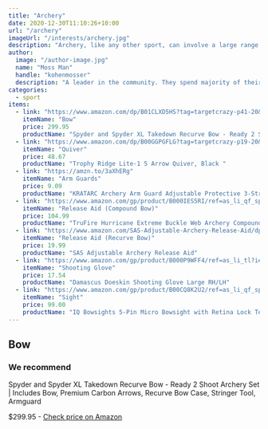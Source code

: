 ```yaml
---
title: "Archery"
date: 2020-12-30T11:10:26+10:00
url: "/archery"
imageUrl: "/interests/archery.jpg"
description: "Archery, like any other sport, can involve a large range of equipment and accessories. However, to get started all you really need are the basics: a bow, a string, some arrows, a bracer, finger tab, a quiver, a bow stand, a bow stringer and a target to shoot at."
author:
  image: "/author-image.jpg"
  name: "Moss Man"
  handle: "kohenmosser"
  description: "A leader in the community. They spend majority of their time fostering and growing the community."
categories:
  - sport
items:
  - link: "https://www.amazon.com/dp/B01CLXD5HS?tag=targetcrazy-p41-20&linkCode=ogi&th=1&psc=1"
    itemName: "Bow"
    price: 299.95
    productName: "Spyder and Spyder XL Takedown Recurve Bow - Ready 2 Shoot Archery Set | Includes Bow, Premium Carbon Arrows, Recurve Bow Case, Stringer Tool, Armguard"
  - link: "https://www.amazon.com/dp/B00GGPGFLG?tag=targetcrazy-p19-20&linkCode=ogi&th=1&psc=1"
    itemName: "Quiver"
    price: 48.67
    productName: "Trophy Ridge Lite-1 5 Arrow Quiver, Black "
  - link: "https://amzn.to/3aXhERg"
    itemName: "Arm Guards"
    price: 9.09
    productName: "KRATARC Archery Arm Guard Adjustable Protective 3-Strap Accessory Lightweight Hunting Target Shooting Adult Unisex"
  - link: "https://www.amazon.com/gp/product/B000IES5RI/ref=as_li_qf_sp_asin_il_tl?ie=UTF8&camp=1789&creative=9325&creativeASIN=B000IES5RI&linkCode=as2&tag=pickabow-20&linkId=DFG2GWZRPTE4UVA6"
    itemName: "Release Aid (Compound Bow)"
    price: 104.99
    productName: "TruFire Hurricane Extreme Buckle Web Archery Compound Bow Release - Adjustable Camo Buckle Wrist Strap"
  - link: "https://www.amazon.com/SAS-Adjustable-Archery-Release-Aid/dp/B00K3SG1HU"
    itemName: "Release Aid (Recurve Bow)"
    price: 19.99
    productName: "SAS Adjustable Archery Release Aid"
  - link: "https://www.amazon.com/gp/product/B000P9WFF4/ref=as_li_tl?ie=UTF8&tag=archery30k-20&camp=1789&creative=9325&linkCode=as2&creativeASIN=B000P9WFF4&linkId=c5bd1ce93d3835c1cc164fa8c437e5b9"
    itemName: "Shooting Glove"
    price: 17.54
    productName: "Damascus Doeskin Shooting Glove Large RH/LH"
  - link: "https://www.amazon.com/gp/product/B00CQ8K2U2/ref=as_li_qf_sp_asin_il_tl?ie=UTF8&camp=1789&creative=9325&creativeASIN=B00CQ8K2U2&linkCode=as2&tag=pickabow-20&linkId=SG4HKJSNL56KWTFJ"
    itemName: "Sight"
    price: 99.00
    productName: "IQ Bowsights 5-Pin Micro Bowsight with Retina Lock Technology,Right Hand, Black "
---
```


## Bow

### We recommend
Spyder and Spyder XL Takedown Recurve Bow - Ready 2 Shoot Archery Set | Includes Bow, Premium Carbon Arrows, Recurve Bow Case, Stringer Tool, Armguard

$299.95 - [Check price on Amazon](https://amzn.to/3htsbF1)
